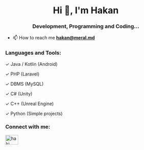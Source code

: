 <h1 align="center">Hi 👋, I'm Hakan</h1>
<h3 align="center">Development, Programming and Coding...</h3>

- 📫 How to reach me **hakan@meral.md**

<h3 align="left">Languages and Tools:</h3>

✓ Java / Kotlin (Android)

✓ PHP (Laravel)

✓ DBMS (MySQL)

✓ C# (Unity)

✓ C++ (Unreal Engine)

✓ Python (Simple projects)

<h3 align="left">Connect with me:</h3>
<p align="left">
<a href="https://linkedin.com/in/haki" target="blank"><img align="center" src="https://raw.githubusercontent.com/rahuldkjain/github-profile-readme-generator/master/src/images/icons/Social/linked-in-alt.svg" alt="haki" height="30" width="40" /></a>
</p
